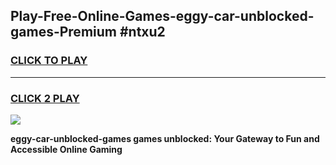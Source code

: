 
## Play-Free-Online-Games-eggy-car-unblocked-games-Premium #ntxu2
<h3>
<a href="https://premium.freeplayer.one?title=eggy-car-unblocked-games&ref=8M">CLICK TO PLAY</a></h3>
<hr>

<h3>
<a href="https://premium.freeplayer.one?title=eggy-car-unblocked-games&ref=8M">CLICK 2 PLAY</a>
  
</h3>

<a href="https://premium.freeplayer.one?title=eggy-car-unblocked-games&ref=8M"><img src="https://clearcache.store/games.png"></a>


**eggy-car-unblocked-games games unblocked: Your Gateway to Fun and Accessible Online Gaming**
